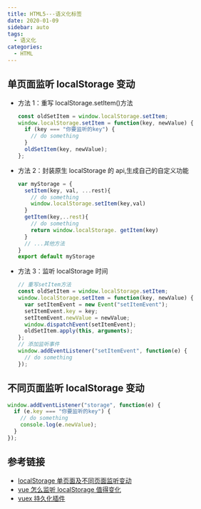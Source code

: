 ```yaml
---
title: HTML5---语义化标签
date: 2020-01-09
sidebar: auto
tags:
  - 语义化
categories:
  - HTML
---
```


## 单页面监听 localStorage 变动

- 方法 1：重写 localStorage.setItem()方法

  ```javascript
  const oldSetItem = window.localStorage.setItem;
  window.localStorage.setItem = function(key, newValue) {
    if (key === "你要监听的key") {
      // do something
    }
    oldSetItem(key, newValue);
  };
  ```

- 方法 2：封装原生 localStorage 的 api,生成自己的自定义功能
  ```javascript
  var myStorage = {
    setItem(key, val, ...rest){
      // do something
      window.localStorage.setItem(key,val)
    }
    getItem(key,..rest){
      // do something
      return window.localStorage. getItem(key)
    }
    // ...其他方法
  }
  export default myStorage
  ```
- 方法 3：监听 localStorage 时间
  ```javascript
  // 重写setItem方法
  const oldSetItem = window.localStorage.setItem;
  window.localStorage.setItem = function(key, newValue) {
    var setItemEvent = new Event("setItemEvent");
    setItemEvent.key = key;
    setItemEvent.newValue = newValue;
    window.dispatchEvent(setItemEvent);
    oldSetItem.apply(this, arguments);
  };
  // 添加监听事件
  window.addEventListener("setItemEvent", function(e) {
    // do something
  });
  ```

## 不同页面监听 localStorage 变动

```javascript
window.addEventListener("storage", function(e) {
  if (e.key === "你要监听的key") {
    // do something
    console.log(e.newValue);
  }
});
```

## 参考链接

- [localStorage 单页面及不同页面监听变动](https://blog.csdn.net/qq_42076140/article/details/80307326)
- [vue 怎么监听 localStorage 值得变化](https://segmentfault.com/q/1010000015906159)
- [vuex 持久化插件](https://github.com/robinvdvleuten/vuex-persistedstate)
